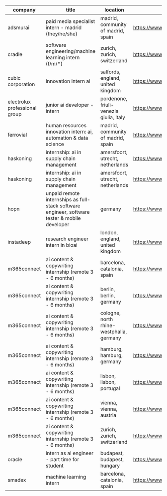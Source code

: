 |company|title|location|link|
|---|---|---|---|
|adsmurai|paid media specialist intern - madrid (they/he/she)|madrid, community of madrid, spain|https://www.linkedin.com/jobs/view/4244770085|
|cradle|software engineering/machine learning intern (f/m/*)|zurich, zurich, switzerland|https://www.linkedin.com/jobs/view/4243585036|
|cubic corporation|innovation intern ai|salfords, england, united kingdom|https://www.linkedin.com/jobs/view/4238265716|
|electrolux professional group|junior ai developer - intern|pordenone, friuli-venezia giulia, italy|https://www.linkedin.com/jobs/view/4252319946|
|ferrovial|human resources innovation intern: ai, automation & data science|madrid, community of madrid, spain|https://www.linkedin.com/jobs/view/4234242478|
|haskoning|internship: ai in supply chain management|amersfoort, utrecht, netherlands|https://www.linkedin.com/jobs/view/4198338893|
|haskoning|internship: ai in supply chain management|amersfoort, utrecht, netherlands|https://www.linkedin.com/jobs/view/4198342379|
|hopn|unpaid remote internships as full-stack software engineer, software tester & mobile developer|germany|https://www.linkedin.com/jobs/view/4236071600|
|instadeep|research engineer intern in bioai|london, england, united kingdom|https://www.linkedin.com/jobs/view/4199860972|
|m365connect|ai content & copywriting internship (remote  3 - 6 months)|barcelona, catalonia, spain|https://www.linkedin.com/jobs/view/4235416605|
|m365connect|ai content & copywriting internship (remote  3 - 6 months)|berlin, berlin, germany|https://www.linkedin.com/jobs/view/4235419363|
|m365connect|ai content & copywriting internship (remote  3 - 6 months)|cologne, north rhine-westphalia, germany|https://www.linkedin.com/jobs/view/4235417496|
|m365connect|ai content & copywriting internship (remote  3 - 6 months)|hamburg, hamburg, germany|https://www.linkedin.com/jobs/view/4235418367|
|m365connect|ai content & copywriting internship (remote  3 - 6 months)|lisbon, lisbon, portugal|https://www.linkedin.com/jobs/view/4235420308|
|m365connect|ai content & copywriting internship (remote  3 - 6 months)|vienna, vienna, austria|https://www.linkedin.com/jobs/view/4235421227|
|m365connect|ai content & copywriting internship (remote  3 - 6 months)|zurich, zurich, switzerland|https://www.linkedin.com/jobs/view/4235420297|
|oracle|intern as ai engineer - part time for student|budapest, budapest, hungary|https://www.linkedin.com/jobs/view/4184199303|
|smadex|machine learning intern|barcelona, catalonia, spain|https://www.linkedin.com/jobs/view/4235555689|
